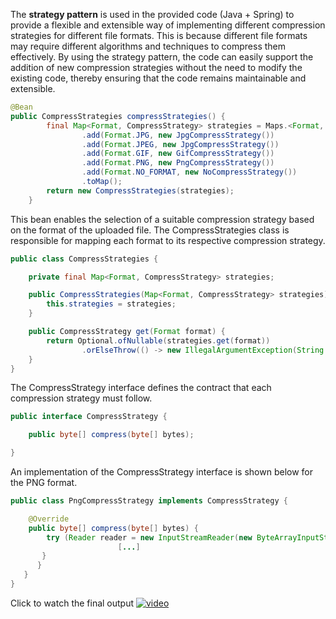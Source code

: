 The **strategy pattern** is used in the provided code (Java + Spring) to provide a flexible and extensible way of implementing different compression strategies for different file formats. This is because different file formats may require different algorithms and techniques to compress them effectively. By using the strategy pattern, the code can easily support the addition of new compression strategies without the need to modify the existing code, thereby ensuring that the code remains maintainable and extensible.

```java
@Bean
public CompressStrategies compressStrategies() {
        final Map<Format, CompressStrategy> strategies = Maps.<Format, CompressStrategy>builder()
                .add(Format.JPG, new JpgCompressStrategy())
                .add(Format.JPEG, new JpgCompressStrategy())
                .add(Format.GIF, new GifCompressStrategy())
                .add(Format.PNG, new PngCompressStrategy())
                .add(Format.NO_FORMAT, new NoCompressStrategy())
                .toMap();
        return new CompressStrategies(strategies);
    }
```
This bean enables the selection of a suitable compression strategy based on the format of the uploaded file. The CompressStrategies class is responsible for mapping each format to its respective compression strategy.
```java
public class CompressStrategies {

    private final Map<Format, CompressStrategy> strategies;

    public CompressStrategies(Map<Format, CompressStrategy> strategies) {
        this.strategies = strategies;
    }

    public CompressStrategy get(Format format) {
        return Optional.ofNullable(strategies.get(format))
                .orElseThrow(() -> new IllegalArgumentException(String.format("No strategies available for format %s", format)));
    }
}
```
The CompressStrategy interface defines the contract that each compression strategy must follow.
```java
public interface CompressStrategy {

    public byte[] compress(byte[] bytes);

}
```
An implementation of the CompressStrategy interface is shown below for the PNG format.
```java
public class PngCompressStrategy implements CompressStrategy {

    @Override
    public byte[] compress(byte[] bytes) {
        try (Reader reader = new InputStreamReader(new ByteArrayInputStream(bytes))) {
                        [...]
       }
      }
   }
}
```
Click to watch the final output [![video](https://img.youtube.com/vi/dfZ3kVSDRg4/maxresdefault.jpg)](https://www.youtube.com/watch?v=dfZ3kVSDRg4)


